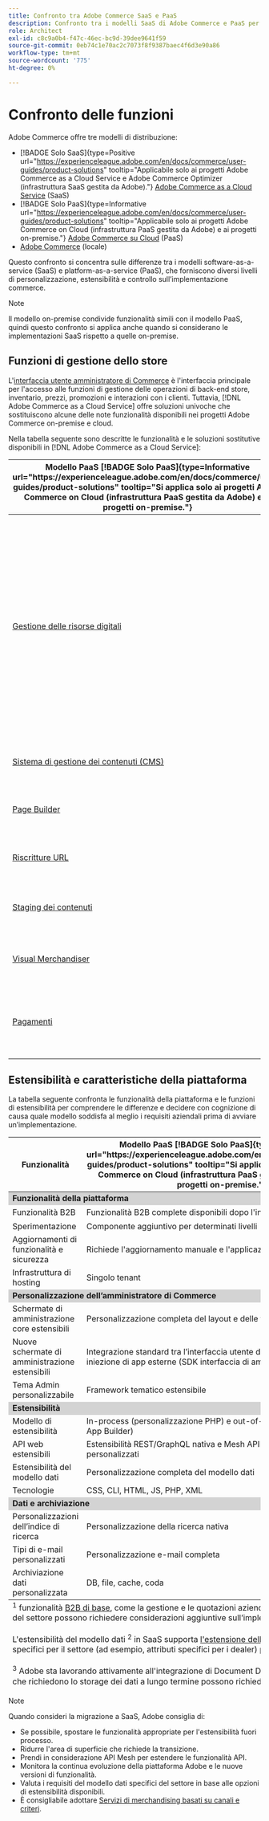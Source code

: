 ```yaml
---
title: Confronto tra Adobe Commerce SaaS e PaaS
description: Confronto tra i modelli SaaS di Adobe Commerce e PaaS per determinare l’approccio di implementazione migliore per le esigenze aziendali.
role: Architect
exl-id: c8c9a0b4-f47c-46ec-bc9d-39dee9641f59
source-git-commit: 0eb74c1e70ac2c7073f8f9387baec4f6d3e90a86
workflow-type: tm+mt
source-wordcount: '775'
ht-degree: 0%

---
```


# Confronto delle funzioni

Adobe Commerce offre tre modelli di distribuzione:

- [!BADGE Solo SaaS]{type=Positive url="https://experienceleague.adobe.com/en/docs/commerce/user-guides/product-solutions" tooltip="Applicabile solo ai progetti Adobe Commerce as a Cloud Service e Adobe Commerce Optimizer (infrastruttura SaaS gestita da Adobe)."} [Adobe Commerce as a Cloud Service](overview.md) (SaaS)
- [!BADGE Solo PaaS]{type=Informative url="https://experienceleague.adobe.com/en/docs/commerce/user-guides/product-solutions" tooltip="Applicabile solo ai progetti Adobe Commerce on Cloud (infrastruttura PaaS gestita da Adobe) e ai progetti on-premise."} [Adobe Commerce su Cloud](https://experienceleague.adobe.com/en/docs/commerce-on-cloud/user-guide/overview) (PaaS)
- [Adobe Commerce](https://experienceleague.adobe.com/en/docs/commerce-operations/installation-guide/overview) (locale)

Questo confronto si concentra sulle differenze tra i modelli software-as-a-service (SaaS) e platform-as-a-service (PaaS), che forniscono diversi livelli di personalizzazione, estensibilità e controllo sull’implementazione commerce.

>[!NOTE]
>
>Il modello on-premise condivide funzionalità simili con il modello PaaS, quindi questo confronto si applica anche quando si considerano le implementazioni SaaS rispetto a quelle on-premise.

## Funzioni di gestione dello store

L&#39;[interfaccia utente amministratore di Commerce](https://experienceleague.adobe.com/en/docs/commerce-admin/systems/guide-overview) è l&#39;interfaccia principale per l&#39;accesso alle funzioni di gestione delle operazioni di back-end store, inventario, prezzi, promozioni e interazioni con i clienti. Tuttavia, [!DNL Adobe Commerce as a Cloud Service] offre soluzioni univoche che sostituiscono alcune delle note funzionalità disponibili nei progetti Adobe Commerce on-premise e cloud.

Nella tabella seguente sono descritte le funzionalità e le soluzioni sostitutive disponibili in [!DNL Adobe Commerce as a Cloud Service]:

<table>
    <thead>
        <tr>
            <th>Modello PaaS [!BADGE Solo PaaS]{type=Informative url="https://experienceleague.adobe.com/en/docs/commerce/user-guides/product-solutions" tooltip="Si applica solo ai progetti Adobe Commerce on Cloud (infrastruttura PaaS gestita da Adobe) e ai progetti on-premise."}</th>
            <th>Modello SaaS [!BADGE Solo SaaS]{type=Positive url="https://experienceleague.adobe.com/en/docs/commerce/user-guides/product-solutions" tooltip="Si applica solo ai progetti Adobe Commerce as a Cloud Service e Adobe Commerce Optimizer (infrastruttura SaaS gestita da Adobe)."}</th>
            <th>Dettagli</th>
        </tr>
    </thead>
    <tbody>
        <tr>
            <td><a href="https://experienceleague.adobe.com/en/docs/commerce-admin/content-design/wysiwyg/gallery/media-gallery-asset-management">Gestione delle risorse digitali</a></td>
            <td><a href="../product-visuals/overview.md">Visualizzazioni prodotto</a></td>
            <td>Un solido sistema di gestione delle risorse digitali (DAM) che si integra con Adobe Experience Manager per la gestione dei contenuti rich media. In alternativa, la funzione predefinita per la gestione delle risorse e dei file digitali fornisce strumenti di base per la gestione delle risorse digitali.</td>
        </tr>
        <tr>
            <td><a href="https://experienceleague.adobe.com/en/docs/commerce-admin/content-design/guide-overview">Sistema di gestione dei contenuti (CMS)</a></td>
            <td rowspan="3"><a href="https://experienceleague.adobe.com/developer/commerce/storefront/merchants/get-started/">Storefront Builder</a></td>
            <td rowspan="3">Un CMS che consente agli utenti di creare e gestire facilmente contenuti di vetrina tramite l’authoring di documenti o un editor visivo e include funzionalità di sperimentazione native.</td>
        </tr>
        <tr>
            <td><a href="https://experienceleague.adobe.com/en/docs/commerce-admin/page-builder/guide-overview">Page Builder</a></td>
        </tr>
        <tr>
            <td><a href="https://experienceleague.adobe.com/en/docs/commerce-admin/marketing/seo/url-rewrites/url-rewrite">Riscritture URL</a></td>
        </tr>
        <tr>
            <td><a href="https://experienceleague.adobe.com/en/docs/commerce-admin/content-design/staging/content-staging">Staging dei contenuti</a></td>
            <td rowspan="2"><a href="../catalog-service/overview.md">Servizio catalogo</a></td>
            <td rowspan="2">Servizio per visualizzazione avanzata (sola lettura) per la gestione dei dati del catalogo e il rendering delle esperienze vetrina relative ai prodotti.</td>
        </tr>
        <tr>
            <td><a href="https://experienceleague.adobe.com/en/docs/commerce-admin/marketing/merchandising/visual-merch/visual-merchandiser">Visual Merchandiser</a></td>
        </tr>
        <tr>
            <td><a href="https://experienceleague.adobe.com/en/docs/commerce-admin/stores-sales/payments/payments">Pagamenti</a></td>
            <td><a href="../payment-services/guide-overview.md">Servizi di pagamento</a></td>
            <td>Un servizio di pagamento integrato che agevoli transazioni sicure ed efficienti.</td>
        </tr>
    </tbody>
</table>

## Estensibilità e caratteristiche della piattaforma

La tabella seguente confronta le funzionalità della piattaforma e le funzioni di estensibilità per comprendere le differenze e decidere con cognizione di causa quale modello soddisfa al meglio i requisiti aziendali prima di avviare un’implementazione.

<table>
    <thead>
        <tr>
            <th>Funzionalità</th>
            <th>Modello PaaS [!BADGE Solo PaaS]{type=Informative url="https://experienceleague.adobe.com/en/docs/commerce/user-guides/product-solutions" tooltip="Si applica solo ai progetti Adobe Commerce on Cloud (infrastruttura PaaS gestita da Adobe) e ai progetti on-premise."}</th>
            <th>Modello SaaS [!BADGE Solo SaaS]{type=Positive url="https://experienceleague.adobe.com/en/docs/commerce/user-guides/product-solutions" tooltip="Si applica solo ai progetti Adobe Commerce as a Cloud Service e Adobe Commerce Optimizer (infrastruttura SaaS gestita da Adobe)."}</th>
        </tr>
    </thead>
    <tbody>
        <tr>
            <td colspan="3" style="background:lightgray;"><strong>Funzionalità della piattaforma</strong></td>
        </tr>
        <tr>
            <td>Funzionalità B2B</td>
            <td>Funzionalità B2B complete disponibili dopo l'installazione</td>
            <td>Preinstallato con funzionalità B2B di base<sup>1</sup></td>
        </tr>
        <tr>
            <td>Sperimentazione</td>
            <td>Componente aggiuntivo per determinati livelli</td>
            <td>Test A/B per ottimizzare coinvolgimento e conversione</td>
        </tr>
        <tr>
            <td>Aggiornamenti di funzionalità e sicurezza</td>
            <td>Richiede l'aggiornamento manuale e l'applicazione di patch</td>
            <td>Distribuito automaticamente</td>
        </tr>
        <tr>
            <td>Infrastruttura di hosting</td>
            <td>Singolo tenant</td>
            <td>Multi-tenant</td>
        </tr>
        <tr>
            <td colspan="3" style="background:lightgray;"><strong>Personalizzazione dell’amministratore di Commerce</strong></td>
        </tr>
        <tr>
            <td>Schermate di amministrazione core estensibili</td>
            <td>Personalizzazione completa del layout e delle funzionalità</td>
            <td>Filtri preimpostati, controlli di visibilità</td>
        </tr>
        <tr>
            <td>Nuove schermate di amministrazione estensibili</td>
            <td>Integrazione standard tra l’interfaccia utente di amministrazione e iniezione di app esterne (SDK interfaccia di amministrazione)</td>
            <td>Iniezione in app esterna (SDK interfaccia utente amministratore)</td>
        </tr>
        <tr>
            <td>Tema Admin personalizzabile</td>
            <td>Framework tematico estensibile</td>
            <td>Nessun framework di temi</td>
        </tr>
        <tr>
            <td colspan="3" style="background:lightgray;"><strong>Estensibilità</strong></td>
        </tr>
        <tr>
            <td>Modello di estensibilità</td>
            <td>In-process (personalizzazione PHP) e out-of-process (API, eventi, App Builder)</td>
            <td>Solo out-of-process (API, eventi, App Builder)</td>
        </tr>
        <tr>
            <td>API web estensibili</td>
            <td>Estensibilità REST/GraphQL nativa e Mesh API con risolutori personalizzati</td>
            <td>Mesh API con risolutori personalizzati</td>
        </tr>
        <tr>
            <td>Estensibilità del modello dati</td>
            <td>Personalizzazione completa del modello dati</td>
            <td>Attributi personalizzati per entità core e B2B<sup>2</sup></td>
        </tr>
        <tr>
            <td>Tecnologie</td>
            <td>CSS, CLI, HTML, JS, PHP, XML</td>
            <td>CSS, CLI, HTML, JS, Node</td>
        </tr>
        <tr>
            <td colspan="3" style="background:lightgray;"><strong>Dati e archiviazione</strong></td>
        </tr>
        <tr>
            <td>Personalizzazioni dell’indice di ricerca</td>
            <td>Personalizzazione della ricerca nativa</td>
            <td>Richiede soluzioni di terze parti</td>
        </tr>
        <tr>
            <td>Tipi di e-mail personalizzati</td>
            <td>Personalizzazione e-mail completa</td>
            <td>Solo modelli e-mail standard</td>
        </tr>
        <tr>
            <td>Archiviazione dati personalizzata</td>
            <td>DB, file, cache, coda</td>
            <td>Libreria di stati di App Builder (solo file)<sup>3</sup></td>
        </tr>
    </tbody>
    <tfoot>
        <tr>
            <td colspan="3">
                <sup>1</sup> funzionalità <a href="https://experienceleague.adobe.com/en/docs/commerce-admin/b2b/guide-overview">B2B di base</a>, come la gestione e le quotazioni aziendali, sono disponibili come funzionalità predefinite in SaaS. Tuttavia, le personalizzazioni specifiche del settore possono richiedere considerazioni aggiuntive sull’implementazione.
                <br><br>
                L'estensibilità del modello dati <sup>2</sup> in SaaS supporta <a href="https://developer.adobe.com/commerce/webapi/graphql/schema/attributes/mutations/">l'estensione delle entità principali</a> oltre il prodotto e il cliente, incluse le entità B2B. Tuttavia, i modelli di dati specifici per il settore (ad esempio, attributi specifici per i dealer) potrebbero richiedere considerazioni architetturali aggiuntive.
                <br><br>
                <sup>3</sup> Adobe sta lavorando attivamente all'integrazione di Document DB per soddisfare le esigenze di archiviazione persistente per SaaS. Attualmente, le implementazioni che richiedono lo storage dei dati a lungo termine possono richiedere il provisioning e la manutenzione di infrastrutture aggiuntive.
            </td>
        </tr>
    </tfoot>
</table>

>[!NOTE]
>
>Quando consideri la migrazione a SaaS, Adobe consiglia di:
>
>- Se possibile, spostare le funzionalità appropriate per l&#39;estensibilità fuori processo.
>- Ridurre l&#39;area di superficie che richiede la transizione.
>- Prendi in considerazione API Mesh per estendere le funzionalità API.
>- Monitora la continua evoluzione della piattaforma Adobe e le nuove versioni di funzionalità.
>- Valuta i requisiti del modello dati specifici del settore in base alle opzioni di estensibilità disponibili.
>- È consigliabile adottare [Servizi di merchandising basati su canali e criteri](../optimizer/setup/catalog-view.md).
